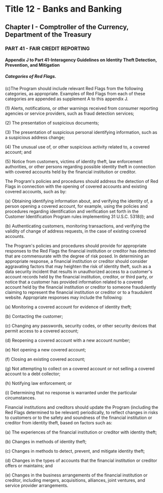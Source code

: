 
# Title 12 - Banks and Banking
## Chapter I - Comptroller of the Currency, Department of the Treasury
### PART 41 - FAIR CREDIT REPORTING
#### Appendix J to Part 41-Interagency Guidelines on Identity Theft Detection, Prevention, and Mitigation
##### Categories of Red Flags.

(c)The Program should include relevant Red Flags from the following categories, as appropriate. Examples of Red Flags from each of these categories are appended as supplement A to this appendix J.

(1) Alerts, notifications, or other warnings received from consumer reporting agencies or service providers, such as fraud detection services;

(2) The presentation of suspicious documents;

(3) The presentation of suspicious personal identifying information, such as a suspicious address change;

(4) The unusual use of, or other suspicious activity related to, a covered account; and

(5) Notice from customers, victims of identity theft, law enforcement authorities, or other persons regarding possible identity theft in connection with covered accounts held by the financial institution or creditor.

The Program's policies and procedures should address the detection of Red Flags in connection with the opening of covered accounts and existing covered accounts, such as by:

(a) Obtaining identifying information about, and verifying the identity of, a person opening a covered account, for example, using the policies and procedures regarding identification and verification set forth in the Customer Identification Program rules implementing 31 U.S.C. 5318(l); and

(b) Authenticating customers, monitoring transactions, and verifying the validity of change of address requests, in the case of existing covered accounts.

The Program's policies and procedures should provide for appropriate responses to the Red Flags the financial institution or creditor has detected that are commensurate with the degree of risk posed. In determining an appropriate response, a financial institution or creditor should consider aggravating factors that may heighten the risk of identity theft, such as a data security incident that results in unauthorized access to a customer's account records held by the financial institution, creditor, or third party, or notice that a customer has provided information related to a covered account held by the financial institution or creditor to someone fraudulently claiming to represent the financial institution or creditor or to a fraudulent website. Appropriate responses may include the following:

(a) Monitoring a covered account for evidence of identity theft;

(b) Contacting the customer;

(c) Changing any passwords, security codes, or other security devices that permit access to a covered account;

(d) Reopening a covered account with a new account number;

(e) Not opening a new covered account;

(f) Closing an existing covered account;

(g) Not attempting to collect on a covered account or not selling a covered account to a debt collector;

(h) Notifying law enforcement; or

(i) Determining that no response is warranted under the particular circumstances.

Financial institutions and creditors should update the Program (including the Red Flags determined to be relevant) periodically, to reflect changes in risks to customers or to the safety and soundness of the financial institution or creditor from identity theft, based on factors such as:

(a) The experiences of the financial institution or creditor with identity theft;

(b) Changes in methods of identity theft;

(c) Changes in methods to detect, prevent, and mitigate identity theft;

(d) Changes in the types of accounts that the financial institution or creditor offers or maintains; and

(e) Changes in the business arrangements of the financial institution or creditor, including mergers, acquisitions, alliances, joint ventures, and service provider arrangements.
